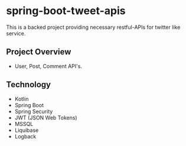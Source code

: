 # spring-boot-tweet-apis
‭This is a backed project providing necessary ‬‭restful-APIs ‬‭for twitter like service.

## Project Overview
* User, Post, Comment API's.
## Technology
* Kotlin
* Spring Boot
* Spring Security
* JWT (JSON Web Tokens)
* MSSQL
* Liquibase
* Logback
